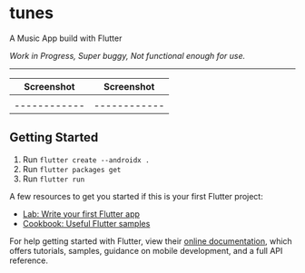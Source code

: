 # tunes

A Music App build with Flutter

_Work in Progress, Super buggy, Not functional enough for use._

---

| Screenshot   | Screenshot   |
| ------------ | ------------ |
| <img src=""> | <img src=""> |
| ------------ | ------------ |

## Getting Started

1. Run `flutter create --androidx .`
2. Run `flutter packages get`
3. Run `flutter run`

A few resources to get you started if this is your first Flutter project:

- [Lab: Write your first Flutter app](https://flutter.dev/docs/get-started/codelab)
- [Cookbook: Useful Flutter samples](https://flutter.dev/docs/cookbook)

For help getting started with Flutter, view their
[online documentation](https://flutter.dev/docs), which offers tutorials,
samples, guidance on mobile development, and a full API reference.
